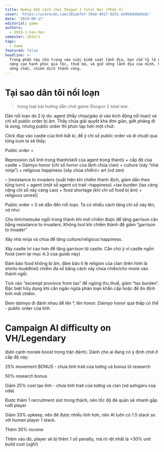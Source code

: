 ```yaml
---
title: Hướng dẫn cách chơi Shogun 2 Total War (Phần 4)
cover: 'https://ucarecdn.com/281abfef-39e8-4017-9d31-e50b89db03e8/'
date: '2019-09-17'
editorial: game
authors:
  - 2019-1-han-han
semester: 2019/1
tags:
  - Game
featured: false
headline: >-
  Trong phần này chú trọng vào việc kiểm soát lãnh địa, hạn chế tỷ lệ nổi loạn,
  nâng cao hạnh phúc gia tộc, thuế má, và giữ vững lãnh địa của mình, hậu phương
  vững chắc, chiến dịch thành công.
---
```

# Tại sao dân tôi nổi loạn

> trong loạt bài hướng dẫn chơi game Shogun 2 total war.

Dân nổi loạn do 2 lý do: agent (thầy chùa/giáo sĩ vào kích động nổi loạn) và chỉ số public order bị âm. Thầy chùa giải quyết khá đơn giản, giết phăng đi là xong, nhưng public order thì phức tạp hơn một chút:

Click đúp vào castle của tỉnh bất kì, để ý chỉ số public order và di chuột qua từng icon ta sẽ thấy: 

Public order = 

Repression (số lính trong thành/skill của agent trong thành) + cấp độ của castle + Daimyo honor (chỉ số honor của lãnh chúa clan) + culture (xây “nhà ninja”) + religious happiness (xây chùa chiền)+ art (vd zen) 

– \[resistance to invaders (xuất hiện khi chiếm thành địch, giảm dần theo từng turn) + agent (một số agent có trait –happiness) +tax burden (tax càng nặng chỉ số này càng cao) + food shortage (khi chỉ số food bị âm) + religious unrest]

Public order < 0 sẽ dẫn đến nổi loạn. Ta có nhiều cách tăng chỉ số này lên, vd như: 

Cho lính/metsuke ngồi trong thành khi mới chiếm được để tăng garrison cân bằng resistance to invaders. Không loot khi chiếm thành để giảm “garrison to invader”

Xây nhà ninja và chùa để tăng culture/religious happiness.

Xây castle lvl cao hơn để tăng garrison từ castle. Cần chú ý vì castle ngốn food (xem lại mục A.3 của guide này)

Đảm bảo food không bị âm, đảm bảo tỉ lệ religion của clan (trên hình là shinto-buddhist) chiếm đa số bằng cách xây chùa chiền/cho monk vào thành ngồi.

Tick vào “excempt province from tax” để ngừng thu thuế, giảm “tax burden”. Đặc biệt hữu dụng khi cần ngăn ngừa phản loạn khẩn cấp hoặc để ổn định tỉnh mới chiếm.

Đem daimyo đi đánh nhau để lên *, lên honor. Daimyo honor quá thấp có thể - public order của tỉnh

# Campaign AI difficulty on VH/Legendary

(bên cạnh morale boost trong trận đánh). Dành cho ai đang có ý định chơi ở cấp độ này: 

25% movement BONUS - chưa tính trait của tướng và bonus từ research

50% research bonus

Giảm 25% cost tạo lính - chưa tính trait của tướng và clan (vd ashigaru của oda)

Được thêm 1 recruitment slot trong thành, nên tốc độ đẻ quân sẽ nhanh gấp rưỡi player

Giảm 33% upkeep, nên đẻ được nhiều lính hơn, nên AI luôn có 1.5 stack so với human player 1 stack. 

Thêm 30% income



Thêm vào đó, player sẽ bị thêm 1 số penalty, mà rõ rệt nhất là +30% unit build cost (ugh!)

